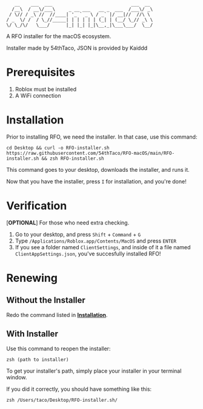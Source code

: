 ```
   __    ___  ___                             ___  __    
  /__\  / __\/___\     _ __ ___   __ _  ___  /___\/ _\   
 / \// / _\ //  //____| '_ ` _ \ / _` |/ __|//  //\ \    
/ _  \/ /  / \_//_____| | | | | | (_| | (__/ \_// _\ \   
\/ \_/\/   \___/      |_| |_| |_|\__,_|\___\___/  \__/  
```

A RFO installer for the macOS ecosystem.

Installer made by 54thTaco, JSON is provided by Kaiddd

# Prerequisites 
1. Roblox must be installed
2. A WiFi connection

# Installation
Prior to installing RFO, we need the installer. In that case, use this command:
```
cd Desktop && curl -o RFO-installer.sh https://raw.githubusercontent.com/54thTaco/RFO-macOS/main/RFO-installer.sh && zsh RFO-installer.sh
```
This command goes to your desktop, downloads the installer, and runs it. 

Now that you have the installer, press `I` for installation, and you're done!

# Verification
[**OPTIONAL**] For those who need extra checking.
1. Go to your desktop, and press `Shift` + `Command` + `G`
2. Type `/Applications/Roblox.app/Contents/MacOS` and press `ENTER`
3. If you see a folder named `ClientSettings`, and inside of it a file named `ClientAppSettings.json`, you've succesfully installed RFO!

# Renewing
## Without the Installer

Redo the command listed in [**Installation**](https://github.com/54thTaco/RFO-macOS#installation).

## With Installer

Use this command to reopen the installer:
```
zsh (path to installer)
```
To get your installer's path, simply place your installer in your terminal window.

If you did it correctly, you should have something like this:
```
zsh /Users/taco/Desktop/RFO-installer.sh/
```
